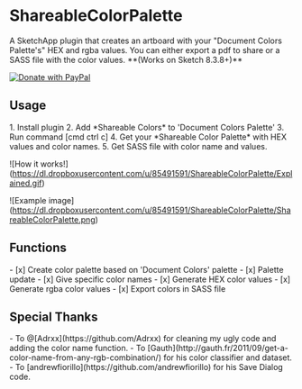 <h1>ShareableColorPalette</h1>
A SketchApp plugin that creates an artboard with your "Document Colors Palette's" HEX and rgba values. You can either export a pdf to share or a SASS file with the color values. **(Works on Sketch 8.3.8+)** 

[![Donate with PayPal](https://dl.dropboxusercontent.com/u/85491591/ShareableColorPalette/DonateButt.png)](https://www.paypal.com/cgi-bin/webscr?cmd=_s-xclick&hosted_button_id=QBFHGZHWJNLEG)

<h2>Usage</h2>
1. Install plugin
2. Add *Shareable Colors* to 'Document Colors Palette'
3. Run command [cmd ctrl c]
4. Get your *Shareable Color Palette* with HEX values and color names. 
5. Get SASS file with color name and values. 

![How it works!] 
(https://dl.dropboxusercontent.com/u/85491591/ShareableColorPalette/Explained.gif)

![Example image] 
(https://dl.dropboxusercontent.com/u/85491591/ShareableColorPalette/ShareableColorPalette.png)


<h2>Functions</h2>
- [x] Create color palette based on 'Document Colors' palette 
- [x] Palette update
- [x] Give specific color names
- [x] Generate HEX color values
- [x] Generate rgba color values
- [x] Export colors in SASS file



<h2>Special Thanks</h2>
- To @[Adrxx](https://github.com/Adrxx) for cleaning my ugly code and adding the color name function. 
- To [Gauth](http://gauth.fr/2011/09/get-a-color-name-from-any-rgb-combination/) for his color classifier and dataset. 
- To [andrewfiorillo](https://github.com/andrewfiorillo) for his Save Dialog code.
